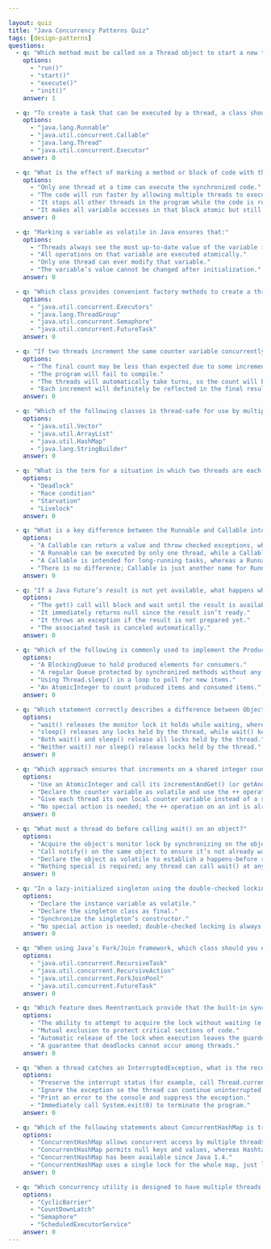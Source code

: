 ```yaml
---

layout: quiz
title: "Java Concurrency Patterns Quiz"
tags: [design-patterns]
questions:
  - q: "Which method must be called on a Thread object to start a new thread of execution?"
    options:
      - "run()"
      - "start()"
      - "execute()"
      - "init()"
    answer: 1

  - q: "To create a task that can be executed by a thread, a class should implement which interface?"
    options:
      - "java.lang.Runnable"
      - "java.util.concurrent.Callable"
      - "java.lang.Thread"
      - "java.util.concurrent.Executor"
    answer: 0

  - q: "What is the effect of marking a method or block of code with the synchronized keyword?"
    options:
      - "Only one thread at a time can execute the synchronized code."
      - "The code will run faster by allowing multiple threads to execute it in parallel."
      - "It stops all other threads in the program while the code is running."
      - "It makes all variable accesses in that block atomic but still allows concurrent execution by multiple threads."
    answer: 0

  - q: "Marking a variable as volatile in Java ensures that:"
    options:
      - "Threads always see the most up-to-date value of the variable immediately."
      - "All operations on that variable are executed atomically."
      - "Only one thread can ever modify that variable."
      - "The variable’s value cannot be changed after initialization."
    answer: 0

  - q: "Which class provides convenient factory methods to create a thread pool in Java?"
    options:
      - "java.util.concurrent.Executors"
      - "java.lang.ThreadGroup"
      - "java.util.concurrent.Semaphore"
      - "java.util.concurrent.FutureTask"
    answer: 0

  - q: "If two threads increment the same counter variable concurrently without any synchronization, what is a likely outcome?"
    options:
      - "The final count may be less than expected due to some increments being lost."
      - "The program will fail to compile."
      - "The threads will automatically take turns, so the count will be correct."
      - "Each increment will definitely be reflected in the final result."
    answer: 0

  - q: "Which of the following classes is thread-safe for use by multiple threads without additional synchronization?"
    options:
      - "java.util.Vector"
      - "java.util.ArrayList"
      - "java.util.HashMap"
      - "java.lang.StringBuilder"
    answer: 0

  - q: "What is the term for a situation in which two threads are each waiting for the other to release a lock, so neither can proceed?"
    options:
      - "Deadlock"
      - "Race condition"
      - "Starvation"
      - "Livelock"
    answer: 0

  - q: "What is a key difference between the Runnable and Callable interfaces in Java?"
    options:
      - "A Callable can return a value and throw checked exceptions, whereas a Runnable cannot."
      - "A Runnable can be executed by only one thread, while a Callable can be executed by multiple threads."
      - "A Callable is intended for long-running tasks, whereas a Runnable is for short tasks."
      - "There is no difference; Callable is just another name for Runnable."
    answer: 0

  - q: "If a Java Future’s result is not yet available, what happens when you call Future.get()?"
    options:
      - "The get() call will block and wait until the result is available."
      - "It immediately returns null since the result isn’t ready."
      - "It throws an exception if the result is not prepared yet."
      - "The associated task is canceled automatically."
    answer: 0

  - q: "Which of the following is commonly used to implement the Producer-Consumer pattern safely in Java?"
    options:
      - "A BlockingQueue to hold produced elements for consumers."
      - "A regular Queue protected by synchronized methods without any wait/notify."
      - "Using Thread.sleep() in a loop to poll for new items."
      - "An AtomicInteger to count produced items and consumed items."
    answer: 0

  - q: "Which statement correctly describes a difference between Object.wait() and Thread.sleep()?"
    options:
      - "wait() releases the monitor lock it holds while waiting, whereas sleep() does not release any locks."
      - "sleep() releases any locks held by the thread, while wait() keeps the lock."
      - "Both wait() and sleep() release all locks held by the thread."
      - "Neither wait() nor sleep() release locks held by the thread."
    answer: 0

  - q: "Which approach ensures that increments on a shared integer counter are atomic (thread-safe)?"
    options:
      - "Use an AtomicInteger and call its incrementAndGet() (or getAndIncrement())."
      - "Declare the counter variable as volatile and use the ++ operator."
      - "Give each thread its own local counter variable instead of a shared one."
      - "No special action is needed; the ++ operation on an int is already atomic in Java."
    answer: 0

  - q: "What must a thread do before calling wait() on an object?"
    options:
      - "Acquire the object's monitor lock by synchronizing on the object."
      - "Call notify() on the same object to ensure it’s not already waiting."
      - "Declare the object as volatile to establish a happens-before relationship."
      - "Nothing special is required; any thread can call wait() at any time."
    answer: 0

  - q: "In a lazy-initialized singleton using the double-checked locking pattern, what is required to make it thread-safe in Java?"
    options:
      - "Declare the instance variable as volatile."
      - "Declare the singleton class as final."
      - "Synchronize the singleton’s constructor."
      - "No special action is needed; double-checked locking is always safe in Java now."
    answer: 0

  - q: "When using Java’s Fork/Join framework, which class should you extend to create a task that returns a result?"
    options:
      - "java.util.concurrent.RecursiveTask"
      - "java.util.concurrent.RecursiveAction"
      - "java.util.concurrent.ForkJoinPool"
      - "java.util.concurrent.FutureTask"
    answer: 0

  - q: "Which feature does ReentrantLock provide that the built-in synchronized mechanism does NOT?"
    options:
      - "The ability to attempt to acquire the lock without waiting (e.g., using tryLock())."
      - "Mutual exclusion to protect critical sections of code."
      - "Automatic release of the lock when execution leaves the guarded block."
      - "A guarantee that deadlocks cannot occur among threads."
    answer: 0

  - q: "When a thread catches an InterruptedException, what is the recommended practice?"
    options:
      - "Preserve the interrupt status (for example, call Thread.currentThread().interrupt()) or propagate the exception upwards."
      - "Ignore the exception so the thread can continue uninterrupted."
      - "Print an error to the console and suppress the exception."
      - "Immediately call System.exit(0) to terminate the program."
    answer: 0

  - q: "Which of the following statements about ConcurrentHashMap is true compared to Hashtable?"
    options:
      - "ConcurrentHashMap allows concurrent access by multiple threads without locking the entire map for each operation."
      - "ConcurrentHashMap permits null keys and values, whereas Hashtable does not."
      - "ConcurrentHashMap has been available since Java 1.4."
      - "ConcurrentHashMap uses a single lock for the whole map, just like Hashtable does."
    answer: 0

  - q: "Which concurrency utility is designed to have multiple threads wait for each other at a common barrier point before continuing?"
    options:
      - "CyclicBarrier"
      - "CountDownLatch"
      - "Semaphore"
      - "ScheduledExecutorService"
    answer: 0
---
```

